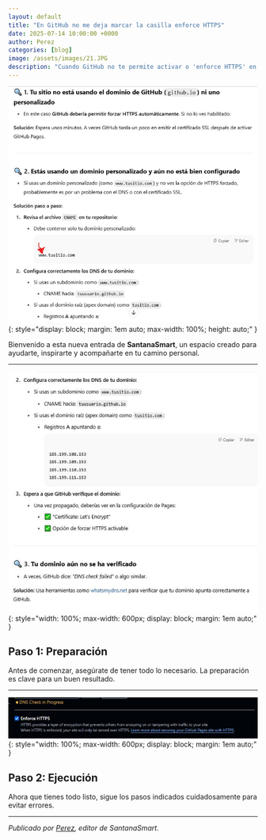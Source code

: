 ```yaml
---
layout: default
title: "En GitHub no me deja marcar la casilla enforce HTTPS"
date: 2025-07-14 10:00:00 +0000
author: Perez
categories: [blog]
image: /assets/images/21.JPG
description: "Cuando GitHub no te permite activar o 'enforce HTTPS' en tu repositorio de GitHub Pages, puede deberse a varias razones comunes."
---
```


<!-- Imagen destacada al principio -->
![Imagen destacada](/assets/images/e21.JPG){: style="display: block; margin: 1em auto; max-width: 100%; height: auto;" }

Bienvenido a esta nueva entrada de **SantanaSmart**, un espacio creado para ayudarte, inspirarte y acompañarte en tu camino personal.

---
<!-- Primera imagen -->
![Paso 1: Preparación](/assets/images/e22.JPG){: style="width: 100%; max-width: 600px; display: block; margin: 1em auto;" }

## Paso 1: Preparación

Antes de comenzar, asegúrate de tener todo lo necesario. La preparación es clave para un buen resultado.

---
<!-- Segunda imagen -->
![Paso 2: Ejecución](/assets/images/e23.JPG){: style="width: 100%; max-width: 600px; display: block; margin: 1em auto;" }

## Paso 2: Ejecución

Ahora que tienes todo listo, sigue los pasos indicados cuidadosamente para evitar errores.

---
*Publicado por [Perez](#), editor de SantanaSmart.*
